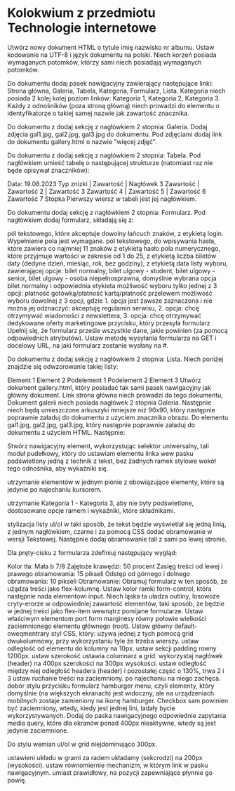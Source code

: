 # Kolokwium z przedmiotu Technologie internetowe

Utwórz nowy dokument HTML o tytule imię nazwisko nr albumu. Ustaw kodowanie na UTF-8 i język dokumentu na polski. Niech korzeń posiada wymaganych potomków, którzy sami niech posiadają wymaganych potomków.

Do dokumentu dodaj pasek nawigacyjny zawierający następujące linki: Strona główna, Galeria, Tabela, Kategoria, Formularz, Lista. Kategoria niech posiada 2 kolej kolej poziom linków: Kategoria 1, Kategoria 2, Kategoria 3. Każdy z odnośników (poza stroną główną) niech prowadzi do elementu o identyfikatorze o takiej samej nazwie jak zawartość znacznika.

Do dokumentu z dodaj sekcję z nagłówkiem 2 stopnia: Galeria. Dodaj zdjęcia gal1.jpg, gal2.jpg, gal3.jpg do dokumentu. Pod zdjęciami dodaj link do dokumentu gallery.html o nazwie "więcej zdjęć".

Do dokumentu z dodaj sekcję z nagłówkiem 2 stopnia: Tabela. Pod nagłówkiem umieść tabelę o następującej strukturze (natomiast raz nie będe opisywał znaczników):

Data: 19.08.2023
Typ znizki | Zawartość | Nagłówek 3
Zawartość | Zawartość 2 | Zawartość 3
Zawartość 4 | Zawartość 5 | Zawartość 6
Zawartość 7
Stopka
Pierwszy wiersz w tabeli jest jej nagłówkiem.

Do dokumentu dodaj sekcję z nagłówkiem 2 stopnia: Formularz. Pod nagłówkiem dodaj formularz, składają się z:

pól tekstowego, które akceptuje dowolny łańcuch znaków, z etykietą login. Wypełnienie pola jest wymagane.
pól tekstowego, do wpisywania hasła, które zawiera co najmniej 11 znaków z etykietą hasło
pola numerycznego, które przyjmuje wartości w zakresie od 1 do 25, z etykietą liczba biletów
daty (dedyne dzień, miesiąc, rok, bez godziny), z etykietą data
listy wyboru, zawierającej opcje: bilet normalny, bilet ulgowy - student, bilet ulgowy - senior, bilet ulgowy - osoba niepełnosprawna, domyślnie wybrana opcja bilet normalny i odpowiednia etykieta
możliwość wyboru tylko jednej z 3 opcji: płatność gotówką/płatność kartą/płatność przelewem
możliwość wyboru dowolnej z 3 opcji, gdzie 1. opcja jest zawsze zaznaczona i nie można jej odznaczyć: akceptuję regulamin serwisu, 2. opcja: chcę otrzymywać wiadomości z newslettera, 3. opcja: chcę otrzymywać dedykowane oferty marketingowe
przycisku, który przesyła formularz
Upełnij się, że formularz prześle wszystkie dane, jakie powinien (za pomocą odpowiednich atrybutów). Ustaw metodę wysyłania formularza na GET i docelowy URL, na jaki formularz zostanie wysłany na #.

Do dokumentu z dodaj sekcję z nagłówkiem 2 stopnia: Lista. Niech poniżej znajdzie się odwzorowanie takiej listy:

Element 1
Element 2
Podelement 1
Podelement 2
Element 3
Utwórz dokument gallery.html, który posiadać tak sami pasek nawigacyjny jak główny dokument. Link strona główna niech prowadzi do tego dokumentu, Dokument galerii niech posiada nagłówek 2 stopnia Galeria. Następnie niech będą umieszczone arkuszyki mniejsze niż 90x90, który następnie poprawnie załaduj do dokumentu z użyciem znacznika obrazu. Do elementu gal1.jpg, gal2.jpg, gal3.jpg, który następnie poprawnie załaduj do dokumentu z użyciem HTML. Następnie:

Stwórz nawigacyjny element, wykorzystując selektor uniwersalny, tali moduł pudełkowy, który do ustawiam elementu linka wew pasku podświetlony jedną z technik z tekst, bez żadnych ramek stylowe wokół tego odnośnika, aby wykaźniki się.

utrzymanie elementów w jednym pionie z obowiązujące elementy, które są jedynie po najechaniu kursorem.

utrzymanie Kategoria 1 - Kategoria 3, aby nie były podświetlone, dostosowane opcje ramem i wykaźniki, które składnikami.

stylizacja listy ul/ol w taki sposób, że tekst będzie wyświetlał się jedną linią, z jednym nagłówkiem, czarne i za pomocą CSS dodać obramowanie w wersji Tekstowej. Następnie dodaj obramowanie tali z sami po lewej stronie.

Dla pręty-cisku z formularza zdefiniuj następujący wygląd:

Kolor tła: Mała b 7/8
Zajętoże krawędzi: 50 procent
Zasięg treści od lewej i prawego obramowania: 15 pikseli
Odstęp od górnego i dolnego obramowania: 10 pikseli
Obramowanie:
Obramuj formularz w ten sposób, że użądza treści jako flex-kolumnę.
Ustaw kolor ramki form-control, która następnie nada elementowi input. Niech ląska ta uładza outliny, losowoże cryty-erorze w odpowiedniej zawartość elementów, taki sposób, że będzie w jednej treści jako flex-item wewnątrz pomijane formularze.
Ustaw właściwym elementom port form marginesy równy połowie wielkości zaciemnionego elementu głównego (root).
Ustaw główny default-oweqmentrary styl CSS, który:
używa jednej z tych pomocą grid dwukolumnowy, przy wykorzystaniu tyle że trzeba wierszy.
ustaw odległość od elementu do kolumny na 10px.
ustaw sekcji padding rowny 1200px.
ustaw szerokość ustawia columnarz a grid.
wykorzystaj nagłówek (header) na 400px szerokości na 300px wysokości.
ustaw odległość między niej odległość headera (header) i pozostałej część o 130%, trwa 2 i 3 ustaw ruchanie treści na zaciemniony.
po najechaniu na niego zachęca.
dobór stylu przycisku formularz hamburger menu, czyli elementy, który domyślnie (na większych ekranach) jest widoczny, ale na urządzeniach mobilnych zostaje zamieniony na ikonę hamburger. Checkbox sam powinien być zaciemniony, wtedy, kiedy jest jednej lini, ladały bycie wykorzystywanych.
Dodaj do paska nawigacyjnego odpowiednie zapytania media query, które dla ekranów ponad 400px nieaktywne, wtedy są jest jedynie zaciemnione.

Do stylu wemian ul/ol w grid niejdominująco 300px.

ustawieni układu w grami za radem układamy (sekcrodzi) na 200px (wysokości).
ustaw równomiernie mechanizm, w którym link w pasku nawigacyjnym.
umiast prawidłowy, na pozycji zapewniające płynnie go powię.
